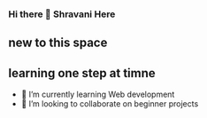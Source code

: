 ### Hi there 👋 Shravani Here
## new to this space 
## learning one step at timne




- 🌱 I’m currently learning Web development
- 👯 I’m looking to collaborate on beginner projects


  
